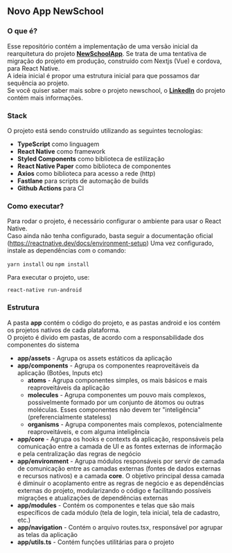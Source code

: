 ## Novo App NewSchool

### O que é?

Esse repositório contém a implementação de uma versão inicial da rearquitetura do projeto **[NewSchoolApp](https://github.com/NewSchoolApp/newschool-frontend)**. Se trata de uma tentativa de migração do projeto em produção, construído com Nextjs (Vue) e cordova, para React Native.  
A ideia inicial é propor uma estrutura inicial para que possamos dar sequência ao projeto.  
Se você quiser saber mais sobre o projeto newschool, o **[LinkedIn](https://www.linkedin.com/company/newschoolapp/)** do projeto contém mais informações.

### Stack

O projeto está sendo construído utilizando as seguintes tecnologias:  

- **TypeScript** como linguagem
- **React Native** como framework
- **Styled Components** como biblioteca de estilização
- **React Native Paper** como biblioteca de componentes
- **Axios** como biblioteca para acesso a rede (http)
- **Fastlane** para scripts de automação de builds
- **Github Actions** para CI

### Como executar?

Para rodar o projeto, é necessário configurar o ambiente para usar o React Native.  
Caso ainda não tenha configurado, basta seguir a documentação oficial (https://reactnative.dev/docs/environment-setup)
Uma vez configurado, instale as dependências com o comando:  

```yarn install``` ou  ```npm install``` 

Para executar o projeto, use:

```react-native run-android```


### Estrutura

A pasta **app** contém o código do projeto, e as pastas android e ios contém os projetos nativos de cada plataforma.  
O projeto é divido em pastas, de acordo com a responsabilidade dos componentes do sistema  

- **app/assets** - Agrupa os assets estáticos da aplicação
- **app/components** - Agrupa os componentes reaproveitáveis da aplicação (Botões, Inputs etc)
    - **atoms** - Agrupa componentes simples, os mais básicos e mais reaproveitáveis da aplicação
    - **molecules** - Agrupa componentes um pouvo mais complexos, possivelmente formado por um conjunto de átomos ou outras moléculas. Esses componentes não devem ter "inteligência" (preferencialmente stateless)
    - **organisms** - Agrupa componentes mais complexos, potencialmente reaproveitáveis, e com alguma inteligência
- **app/core** - Agrupa os hooks e contexts da aplicação, responsáveis pela comunicação entre a camada de UI e as fontes externas de informação e pela centralização das regras de negócio
- **app/environment** - Agrupa módulos responsáveis por servir de camada de comunicação entre as camadas externas (fontes de dados externas e recursos nativos) e a camada **core**. O objetivo principal dessa camada é diminuir o acoplamento entre as regras de negócio e as dependências externas do projeto, modularizando o código e facilitando possíveis migrações e atualizações de dependências externas
- **app/modules** - Contém os componentes e telas que são mais específicos de cada módulo (tela de login, tela inicial, tela de cadastro, etc.)
- **app/navigation** - Contém o arquivo routes.tsx, responsável por agrupar as telas da aplicação
- **app/utils.ts** - Contém funções utilitárias para o projeto
